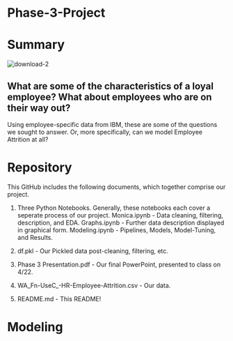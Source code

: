 # Phase-3-Project

# Summary

![download-2](https://user-images.githubusercontent.com/91205382/164997352-f53ed5f5-b406-458a-ad4d-8f496e443fa6.png)

## What are some of the characteristics of a loyal employee? What about employees who are on their way out?

Using employee-specific data from IBM, these are some of the questions we sought to answer. Or, more specifically, can we model Employee Attrition at all?



# Repository

This GitHub includes the following documents, which together comprise our project.

1. Three Python Notebooks. Generally, these notebooks each cover a seperate process of our project.
  Monica.ipynb - Data cleaning, filtering, description, and EDA.
  Graphs.ipynb - Further data description displayed in graphical form.
  Modeling.ipynb - Pipelines, Models, Model-Tuning, and Results.
  
2. df.pkl - Our Pickled data post-cleaning, filtering, etc.

3. Phase 3 Presentation.pdf - Our final PowerPoint, presented to class on 4/22.

4. WA_Fn-UseC_-HR-Employee-Attrition.csv - Our data.

5. README.md - This README!

# Modeling
